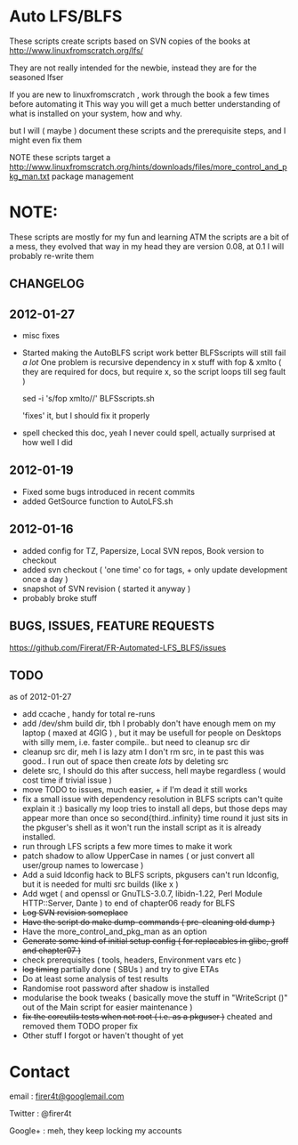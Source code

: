 Auto LFS/BLFS
=============

These scripts create scripts based on SVN copies of the books at
http://www.linuxfromscratch.org/lfs/

They are not really intended for the newbie, instead they are for the seasoned lfser

If you are new to linuxfromscratch , work through the book a few times before automating it
This way you will get a much better understanding of what is installed on your system, how and why.

but I will ( maybe ) document these scripts and the prerequisite steps, and I might even fix them

NOTE these scripts target a
http://www.linuxfromscratch.org/hints/downloads/files/more_control_and_pkg_man.txt
package management

NOTE:
=====
These scripts are mostly for my fun and learning
ATM the scripts are a bit of a mess, they evolved that way
in my head they are version 0.08, at 0.1 I will probably re-write them

CHANGELOG
---------

2012-01-27
----------

* misc fixes
* Started making the AutoBLFS script work better
  BLFSscripts will still fail *a lot*
  One problem is recursive dependency in x stuff with fop & xmlto
  ( they are required for docs, but require x, so the script loops till seg fault )

    sed -i 's/fop xmlto//' BLFSscripts.sh

  'fixes' it, but I should fix it properly
* spell checked this doc, yeah I never could spell, actually surprised at how well I did

2012-01-19
----------

* Fixed some bugs introduced in recent commits
* added GetSource function to AutoLFS.sh


2012-01-16
----------

* added config for TZ, Papersize, Local SVN repos, Book version to checkout
* added svn checkout ( 'one time' co for tags, + only update development once a day )
* snapshot of SVN revision ( started it anyway )
* probably broke stuff


BUGS, ISSUES, FEATURE REQUESTS
------------------------------
https://github.com/Firerat/FR-Automated-LFS_BLFS/issues

TODO
----
as of 2012-01-27

* add ccache , handy for total re-runs
* add /dev/shm build dir, tbh I probably don't have enough mem on my laptop ( maxed at 4GIG ) , but it may be usefull for people on Desktops with silly mem, i.e. faster compile.. but  need to cleanup src dir
* cleanup src dir, meh I is lazy atm I don't rm src, in te past this was good.. I run out of space then create *lots* by deleting src
* delete src, I should do this after success, hell maybe regardless ( would cost time if trivial issue )
* move TODO to issues, much easier, + if I'm dead it still works
* fix a small issue with dependency resolution in BLFS scripts
  can't quite explain it :) basically my loop tries to install all deps, but those deps may appear more than once so second{third..infinity} time round it just sits in the pkguser's shell as it won't run the install script as it is already installed.
* run through LFS scripts a few more times to make it work
* patch shadow to allow UpperCase in names ( or just convert all user/group names to lowercase )
* Add a suid ldconfig hack to BLFS scripts, pkgusers can't run ldconfig, but it is needed for multi src builds (like x )
* Add wget ( and openssl or GnuTLS-3.0.7, libidn-1.22, Perl Module HTTP::Server, Dante ) to end of chapter06 ready for BLFS
* ~~Log SVN revision someplace~~
* ~~Have the script do make dump-commands ( pre-cleaning old dump )~~
* Have the more_control_and_pkg_man as an option
* ~~Generate some kind of initial setup config ( for replacables in glibc, groff and chapter07 )~~
* check prerequisites ( tools, headers, Environment vars etc )
* ~~log timing~~ partially done ( SBUs ) and try to give ETAs
* Do at least some analysis of test results
* Randomise root password after shadow is installed
* modularise the book tweaks ( basically move the stuff in "WriteScript ()" out of the Main script for easier maintenance )
* ~~fix the coreutils tests when not root ( i.e. as a pkguser )~~ cheated and removed them TODO proper fix
* Other stuff I forgot or haven't thought of yet

Contact
=======

email   : firer4t@googlemail.com

Twitter : @firer4t

Google+ : meh, they keep locking my accounts

